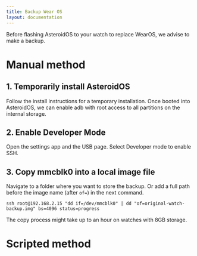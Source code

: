 ```yaml
---
title: Backup Wear OS
layout: documentation
---
```


Before flashing AsteroidOS to your watch to replace WearOS, we advise to make a backup.

# Manual method

## 1. Temporarily install AsteroidOS

Follow the install instructions for a temporary installation. Once booted into AsteroidOS, we can enable adb with root access to all partitions on the internal storage.

## 2. Enable Developer Mode

Open the settings app and the USB page. Select Developer mode to enable SSH.

## 3. Copy mmcblk0 into a local image file

Navigate to a folder where you want to store the backup. Or add a full path before the image name (after `of=`) in the next command.

    ssh root@192.168.2.15 "dd if=/dev/mmcblk0" | dd "of=original-watch-backup.img" bs=4096 status=progress

The copy process might take up to an hour on watches with 8GB storage.

# Scripted method


